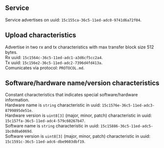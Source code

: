 ## Service
Service advertises on uuid: `15c155ca-36c5-11ed-adc0-9741d6a72f04`.

## Upload characteristics
Advertise in two rx and tx characteristics with max transfer block size 512 bytes.  
Rx uuid: `15c1564c-36c5-11ed-adc1-a3d6cf5cc2a4`.  
Tx uuid: `15c156e2-36c5-11ed-adc2-7396d4fd413a`.  
Comunicates via protocol: `PROTOCOL.md`.

## Software/hardware name/version characteristics
Constant characteristics that indicates special software/hardware information.  
Hardware name is `string` characteristic in uuid: `15c1576e-36c5-11ed-adc3-8799895de51e`.  
Hardware version is `uint8[3]` (major, minor, patch) characteristic in uuid: `15c157fa-36c5-11ed-adc4-579c60267b47`.  
Software name is `string` characteristic in uuid: `15c15886-36c5-11ed-adc5-1bc0d0a6069d`.  
Software version is `uint8[3]` (major, minor, patch) characteristic in uuid: `15c1591c-36c5-11ed-adc6-dbe9603dbf19`.